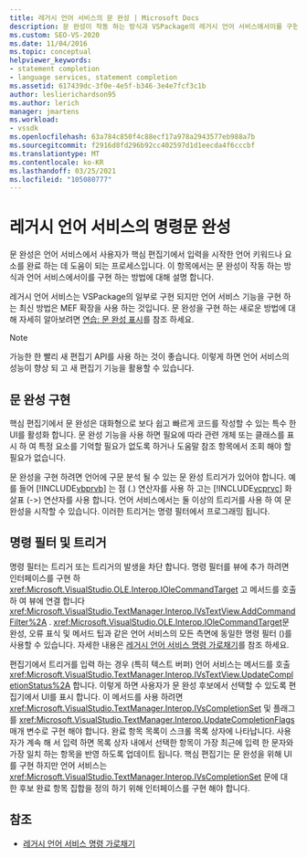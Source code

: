 ```yaml
---
title: 레거시 언어 서비스의 문 완성 | Microsoft Docs
description: 문 완성이 작동 하는 방식과 VSPackage의 레거시 언어 서비스에서이를 구현 하는 방법에 대해 알아봅니다.
ms.custom: SEO-VS-2020
ms.date: 11/04/2016
ms.topic: conceptual
helpviewer_keywords:
- statement completion
- language services, statement completion
ms.assetid: 617439dc-3f0e-4e5f-b346-3e4e7fcf3c1b
author: leslierichardson95
ms.author: lerich
manager: jmartens
ms.workload:
- vssdk
ms.openlocfilehash: 63a784c850f4c88ecf17a978a2943577eb988a7b
ms.sourcegitcommit: f2916d8fd296b92cc402597d1d1eecda4f6cccbf
ms.translationtype: MT
ms.contentlocale: ko-KR
ms.lasthandoff: 03/25/2021
ms.locfileid: "105080777"
---
```

# <a name="statement-completion-in-a-legacy-language-service"></a>레거시 언어 서비스의 명령문 완성
문 완성은 언어 서비스에서 사용자가 핵심 편집기에서 입력을 시작한 언어 키워드나 요소를 완료 하는 데 도움이 되는 프로세스입니다. 이 항목에서는 문 완성이 작동 하는 방식과 언어 서비스에서이를 구현 하는 방법에 대해 설명 합니다.

 레거시 언어 서비스는 VSPackage의 일부로 구현 되지만 언어 서비스 기능을 구현 하는 최신 방법은 MEF 확장을 사용 하는 것입니다. 문 완성을 구현 하는 새로운 방법에 대해 자세히 알아보려면 [연습: 문 완성 표시](../../extensibility/walkthrough-displaying-statement-completion.md)를 참조 하세요.

> [!NOTE]
> 가능한 한 빨리 새 편집기 API를 사용 하는 것이 좋습니다. 이렇게 하면 언어 서비스의 성능이 향상 되 고 새 편집기 기능을 활용할 수 있습니다.

## <a name="implementing-statement-completion"></a>문 완성 구현
 핵심 편집기에서 문 완성은 대화형으로 보다 쉽고 빠르게 코드를 작성할 수 있는 특수 한 UI를 활성화 합니다. 문 완성 기능을 사용 하면 필요에 따라 관련 개체 또는 클래스를 표시 하 여 특정 요소를 기억할 필요가 없도록 하거나 도움말 참조 항목에서 조회 해야 할 필요가 없습니다.

 문 완성을 구현 하려면 언어에 구문 분석 될 수 있는 문 완성 트리거가 있어야 합니다. 예를 들어 [!INCLUDE[vbprvb](../../code-quality/includes/vbprvb_md.md)] 는 점 (.) 연산자를 사용 하 고는 [!INCLUDE[vcprvc](../../code-quality/includes/vcprvc_md.md)] 화살표 (->) 연산자를 사용 합니다. 언어 서비스에서는 둘 이상의 트리거를 사용 하 여 문 완성을 시작할 수 있습니다. 이러한 트리거는 명령 필터에서 프로그래밍 됩니다.

## <a name="command-filters-and-triggers"></a>명령 필터 및 트리거
 명령 필터는 트리거 또는 트리거의 발생을 차단 합니다. 명령 필터를 뷰에 추가 하려면 인터페이스를 구현 하 <xref:Microsoft.VisualStudio.OLE.Interop.IOleCommandTarget> 고 메서드를 호출 하 여 뷰에 연결 합니다 <xref:Microsoft.VisualStudio.TextManager.Interop.IVsTextView.AddCommandFilter%2A> . <xref:Microsoft.VisualStudio.OLE.Interop.IOleCommandTarget>문 완성, 오류 표식 및 메서드 팁과 같은 언어 서비스의 모든 측면에 동일한 명령 필터 ()를 사용할 수 있습니다. 자세한 내용은 [레거시 언어 서비스 명령 가로채기](../../extensibility/internals/intercepting-legacy-language-service-commands.md)를 참조 하세요.

 편집기에서 트리거를 입력 하는 경우 (특히 텍스트 버퍼) 언어 서비스는 메서드를 호출 <xref:Microsoft.VisualStudio.TextManager.Interop.IVsTextView.UpdateCompletionStatus%2A> 합니다. 이렇게 하면 사용자가 문 완성 후보에서 선택할 수 있도록 편집기에서 UI를 표시 합니다. 이 메서드를 사용 하려면 <xref:Microsoft.VisualStudio.TextManager.Interop.IVsCompletionSet> 및 플래그를 <xref:Microsoft.VisualStudio.TextManager.Interop.UpdateCompletionFlags> 매개 변수로 구현 해야 합니다. 완료 항목 목록이 스크롤 목록 상자에 나타납니다. 사용자가 계속 해 서 입력 하면 목록 상자 내에서 선택한 항목이 가장 최근에 입력 한 문자와 가장 일치 하는 항목을 반영 하도록 업데이트 됩니다. 핵심 편집기는 문 완성을 위해 UI를 구현 하지만 언어 서비스는 <xref:Microsoft.VisualStudio.TextManager.Interop.IVsCompletionSet> 문에 대 한 후보 완료 항목 집합을 정의 하기 위해 인터페이스를 구현 해야 합니다.

## <a name="see-also"></a>참조
- [레거시 언어 서비스 명령 가로채기](../../extensibility/internals/intercepting-legacy-language-service-commands.md)
